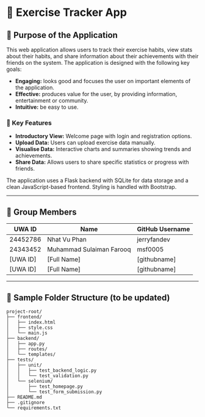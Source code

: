 # 🏃 Exercise Tracker App

## 📌 Purpose of the Application

This web application allows users to track their exercise habits, view stats about their habits, and share information about their achievements with their friends on the system. The application is designed with the following key goals:

- **Engaging:** looks good and focuses the user on important elements of the application.
- **Effective:** produces value for the user, by providing information, entertainment or community.
- **Intuitive:** be easy to use.

### 🔧 Key Features

- **Introductory View:** Welcome page with login and registration options.
- **Upload Data:** Users can upload exercise data manually.
- **Visualise Data:** Interactive charts and summaries showing trends and achievements.
- **Share Data:** Allows users to share specific statistics or progress with friends.

The application uses a Flask backend with SQLite for data storage and a clean JavaScript-based frontend. Styling is handled with Bootstrap.

---

## 👥 Group Members

| UWA ID     | Name              | GitHub Username   |
|------------|-------------------|-------------------|
| 24452786   | Nhat Vu Phan      | jerryfandev       |
| 24343452   | Muhammad Sulaiman Farooq  | msf0005         |
| [UWA ID]   | [Full Name]       | [githubname]      |
| [UWA ID]   | [Full Name]       | [githubname]      |

---

## 📁 Sample Folder Structure (to be updated)
```
project-root/
├── frontend/
│   ├── index.html
│   ├── style.css
│   └── main.js
├── backend/
│   ├── app.py
│   ├── routes/
│   └── templates/
├── tests/
│   ├── unit/
│   │   ├── test_backend_logic.py
│   │   └── test_validation.py
│   └── selenium/
│       ├── test_homepage.py
│       └── test_form_submission.py
├── README.md
├── .gitignore
└── requirements.txt
```
